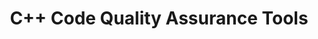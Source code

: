 ---
id: cpp-code-quality-assurance-tools
title: C++ Code Quality Assurance Tools
sidebar_label: C++ Code Quality Assurance Tools
sidebar_position: 3
tags:
  [
    c++,
    programming,
    c++ code quality,
    c++ debugging,
    c++ code quality assurance tools
  ]
description: In this tutorial, we'll dive into code quality assurance tools in C++. We'll explore various tools and techniques used to ensure high-quality code, including static analyzers, code formatters, and code review processes. You'll learn how to use these tools to detect potential issues, enforce coding standards, and improve code readability and maintainability. Understanding code quality assurance tools is essential for producing reliable, maintainable, and bug-free C++ code, helping you deliver software of the highest caliber.
---